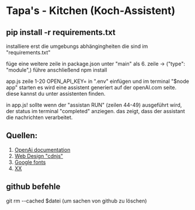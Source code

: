 # Tapa's - Kitchen (Koch-Assistent)

 ## pip install -r requirements.txt

 installiere erst die umgebungs abhängingheiten 
 die sind im "requirements.txt"

füge eine weitere zeile in package.json  unter "main"  als 6. zeile -> ("type": "module",)
führe anschließend npm install 

app.js zeile 1-20 
OPEN_API_KEY= in ".env" einfügen und im terminal "$node app" starten es wird eine assistent generiert auf der openAI.com seite. diese kannst du unter assistenten finden. 

in app.js! sollte wenn der "assistan RUN" (zeilen 44-49) ausgeführt wird, der status im terminal  "completed" anziegen. 
das zeigt, dass der assistant die nachrichten verarbeitet. 

 ## Quellen:
 1. [OpenAi documentation](https://platform.openai.com/docs/api-reference/making-requests)
2. [Web Design "cdnjs" ](https://cdnjs.com/libraries/font-awesome)
3. [ Google fonts ](https://developers.google.com/fonts/docs/getting_started?hl=de)
4. [ XX](#lizenz)




## github befehle 
git rm --cached $datei (um sachen von github zu löschen) 